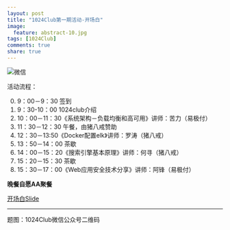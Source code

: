 ```yaml
---
layout: post
title: "1024Club第一期活动-开场白"
image:
  feature: abstract-10.jpg
tags: [1024Club]
comments: true
share: true
---
```


![微信](http://pic.yupoo.com/peigen123_v/Eoy1EbLh/hj0LC.jpg)

活动流程：

0. 9：00－9：30 签到
1. 9：30-10：00 1024club介绍
2.  10：00－11：30《系统架构－负载均衡和高可用》讲师：苦力（易极付）
3.  11：30－12：30 午餐，由猪八戒赞助
4.  12：30－13:50《Docker配置elk》讲师：罗涛（猪八戒）
5.  13：50－14：00 茶歇
6.  14：00－15：20《搜索引擎基本原理》讲师：何寻（猪八戒）
7.  15：20－15：30 茶歇
8.  15：30－17：00《Web应用安全技术分享》讲师：阿锋（易极付）

**晚餐自愿AA聚餐**


[开场白Slide](/drafts/1024Club-first-party/1024Club-first-party-intro.htm)



---
题图：1024Club微信公众号二维码